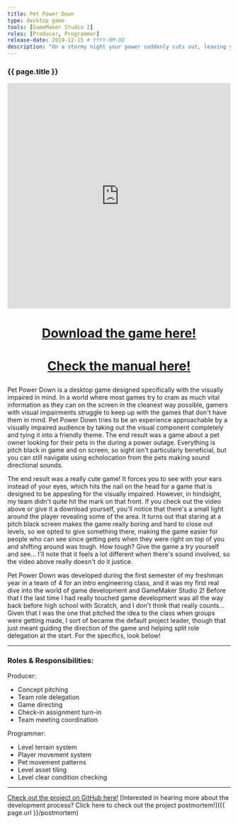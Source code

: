 ```yaml
---
title: Pet Power Down
type: desktop game
tools: [GameMaker Studio 2]
roles: [Producer, Programmer]
release-date: 2019-12-15 # YYYY-MM-DD
description: "On a stormy night your power suddenly cuts out, leaving you stranded and alone in the dark. You can't leave all your pets in the dark! Navigate through your home using echolocation in this maze game designed for the visual impaired."
---
```


### {{ page.title }}

<iframe width="100%" height="509" src="https://www.youtube.com/embed/QV19qDMiBSQ" title="YouTube video player" frameborder="0" allow="accelerometer; autoplay; clipboard-write; encrypted-media; gyroscope; picture-in-picture" allowfullscreen></iframe>   

<h1>
  <p style="text-align: center;">
      <a href="{{ page.url }}/pet-power-down-executables.zip" download>Download the game here!</a>
  </p>
</h1>
<h1>
  <p style="text-align: center;">
      <a href="{{ page.url }}/pet-power-down-manual.pdf" download>Check the manual here!</a>
  </p>
</h1>

Pet Power Down is a desktop game designed specifically with the visually impaired in mind. In a world where most games try to cram as much vital information as they can on the screen in the cleanest way possible, gamers with visual impairments struggle to keep up with the games that don't have them in mind. Pet Power Down tries to be an experience approachable by a visually impaired audience by taking out the visual component completely and tying it into a friendly theme. The end result was a game about a pet owner looking for their pets in the during a power outage. Everything is pitch black in game and on screen, so sight isn't particularly beneficial, but you can still navigate using echolocation from the pets making sound directional sounds.  

The end result was a really cute game! It forces you to see with your ears instead of your eyes, which hits the nail on the head for a game that is designed to be appealing for the visually impaired. However, in hindsight, my team didn't quite hit the mark on that front. If you check out the video above or give it a download yourself, you'll notice that there's a small light around the player revealing some of the area. It turns out that staring at a pitch black screen makes the game really boring and hard to close out levels, so we opted to give something there, making the game easier for people who can see since getting pets when they were right on top of you and shifting around was tough. How tough? Give the game a try yourself and see... I'll note that it feels a lot different when there's sound involved, so the video above really doesn't do it justice.  

Pet Power Down was developed during the first semester of my freshman year in a team of 4 for an intro engineering class, and it was my first real dive into the world of game development and GameMaker Studio 2! Before that I the last time I had really touched game development was all the way back before high school with Scratch, and I don't think that really counts... Given that I was the one that pitched the idea to the class when groups were getting made, I sort of became the default project leader, though that just meant guiding the direction of the game and helping split role delegation at the start. For the specifics, look below!

---

### Roles & Responsibilities:
Producer:
* Concept pitching
* Team role delegation
* Game directing
* Check-in assignment turn-in
* Team meeting coordination

Programmer:
* Level terrain system
* Player movement system
* Pet movement patterns
* Level asset tiling
* Level clear condition checking

---

[Check out the project on GitHub here!](https://github.com/rjmarzec/Pet-Power-Down)
[Interested in hearing more about the development process? Click here to check out the project postmortem!]({{ page.url }}/postmortem)  
